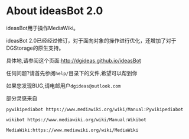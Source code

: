 # About ideasBot 2.0
ideasBot用于操作MediaWiki。

ideasBot 2.0已经经过修订，对于面向对象的操作进行优化，还增加了对于DGStorage的原生支持。

具体地,请参阅这个页面:http://dgideas.github.io/ideasBot

任何问题?请首先参阅```help/```目录下的文件,希望可以帮到你

如果您发现BUG,请电邮用户```dgideas@outlook.com```





部分灵感来自
```
pywikipediabot https://www.mediawiki.org/wiki/Manual:Pywikipediabot

wikibot https://www.mediawiki.org/wiki/Manual:Wikibot

MediaWiki:https://www.mediawiki.org/wiki/MediaWiki

```